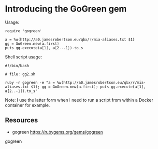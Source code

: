 # Introducing the GoGreen gem

Usage:

    require 'gogreen'

    a = %w(http://a0.jamesrobertson.eu/qbx/r/mia-aliases.txt $1)
    gg = GoGreen.new(a.first)
    puts gg.execute(a[1], a[2..-1]).to_s


Shell script usage:

    #!/bin/bash

    # file: gg2.sh

    ruby -r gogreen -e "a = %w(http://a0.jamesrobertson.eu/qbx/r/mia-aliases.txt $1); gg = GoGreen.new(a.first); puts gg.execute(a[1], a[2..-1]).to_s"


Note: I use the latter form when I need to run a script from within a Docker container for example.

## Resources

* gogreen https://rubygems.org/gems/gogreen

gogreen
